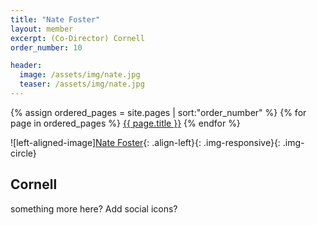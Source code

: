 ```yaml
---
title: "Nate Foster"
layout: member
excerpt: (Co-Director) Cornell
order_number: 10

header:
  image: /assets/img/nate.jpg 
  teaser: /assets/img/nate.jpg
---
```

{% assign ordered_pages = site.pages | sort:"order_number" %}
{% for page in ordered_pages %}
  <a href="{{ page.url | relative_url }}">{{ page.title }}</a>
{% endfor %}

![left-aligned-image][Nate Foster](../../assets/img/nate.jpg){: .align-left}{: .img-responsive}{: .img-circle} 
## Cornell
something more here? Add social icons?
